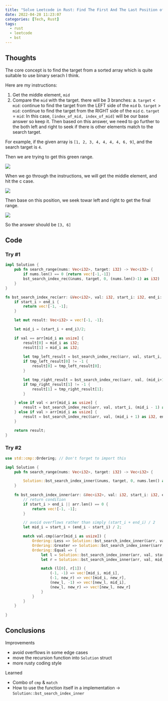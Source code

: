 ```yaml
---
title: "Solve Leetcode in Rust: Find The First And The Last Position of Element In A Sorted Array"
date: 2022-04-28 11:23:07
categories: [Tech, Rust]
tags:
  - rust
  - leetcode
  - bst
---
```

## Thoughts

The core concept is to find the target from a sorted array which is quite suitable to use binary serach I think.

Here are my instructions:

1. Get the middle element, `mid`
2. Compare the `mid` with the target. there will be 3 branches:
    a. `target` < `mid`: continue to find the target from the LEFT side of the `mid`
    b. `target` > `mid`: continue to find the target from the RIGHT side of the `mid`
    c. `target` = `mid`: In this case, `[index_of_mid, index_of_mid]` will be our base answer so keep it. Then based on this answer, we need to go further to the both left and right to seek if there is other elements match to the search target.

For example, if the given array is `[1, 2, 3, 4, 4, 4, 4, 6, 9]`, and the search target is `4`.

Then we are trying to get this green range.

![](green_range.png)

When we go through the instructions, we will get the middle element, and hit the c case.

![](mid.png)

Then base on this position, we seek towar left and right to get the final range.

![](seek_left_n_right.png)

So the answer should be `[3, 6]`

## Code

### Try #1
```rust
impl Solution {
    pub fn search_range(nums: Vec<i32>, target: i32) -> Vec<i32> {
        if nums.len() == 0 {return vec![-1,-1]}
        bst_search_index_rec(&nums, target, 0, (nums.len()-1) as i32)
    }  
}

fn bst_search_index_rec(arr: &Vec<i32>, val: i32, start_i: i32, end_i: i32) -> Vec<i32> {
    if start_i > end_i {
        return vec![-1, -1];
    }

    let mut result: Vec<i32> = vec![-1, -1];

    let mid_i = (start_i + end_i)/2;

    if val == arr[mid_i as usize] {
        result[0] = mid_i as i32;
        result[1] = mid_i as i32;
        
        let tmp_left_result = bst_search_index_rec(&arr, val, start_i, (mid_i-1) as i32);
        if tmp_left_result[0] != -1 {
            result[0] = tmp_left_result[0];
        }

        let tmp_right_result = bst_search_index_rec(&arr, val, (mid_i+1) as i32, end_i);
        if tmp_right_result[1] != -1 {
            result[1] = tmp_right_result[1];
        }

    } else if val < arr[mid_i as usize] {
        result = bst_search_index_rec(&arr, val, start_i, (mid_i - 1) as i32);
    } else if val > arr[mid_i as usize] {
        result = bst_search_index_rec(&arr, val, (mid_i + 1) as i32, end_i);
    }

    return result;
}
```

### Try #2
```rust
use std::cmp::Ordering; // Don't forget to import this

impl Solution {
    pub fn search_range(nums: Vec<i32>, target: i32) -> Vec<i32> {

        Solution::bst_search_index_inner(&nums, target, 0, nums.len() as i32 - 1)
    }
    
    fn bst_search_index_inner(arr: &Vec<i32>, val: i32, start_i: i32, end_i: i32) -> Vec<i32> {
        // return condition
        if start_i > end_i || arr.len() == 0 {
            return vec![-1, -1];
        }

        // avoid overflows rather than simply (start_i + end_i) / 2
        let mid_i = start_i + (end_i - start_i) / 2;

        match val.cmp(&arr[mid_i as usize]) {
            Ordering::Less => Solution::bst_search_index_inner(&arr, val, start_i, mid_i - 1),
            Ordering::Greater => Solution::bst_search_index_inner(&arr, val, mid_i + 1, end_i),
            Ordering::Equal => {
                let l = Solution::bst_search_index_inner(arr, val, start_i, mid_i - 1);
                let r = Solution::bst_search_index_inner(arr, val, mid_i + 1, end_i);

                match (l[0], r[1]) {
                    (-1, -1) => vec![mid_i, mid_i],
                    (-1, new_r) => vec![mid_i, new_r],
                    (new_l, -1) => vec![new_l, mid_i],
                    (new_l, new_r) => vec![new_l, new_r]
                }
            }
        }
    }
    
}
```

## Conclusions
Improvements

- avoid overflows in some edge cases
- move the recursion function into `Solution` struct
- more rusty coding style

Learned
- Combo of `cmp` & `match`
- How to use the function itself in a implementation 
    -> `Solution::bst_search_index_inner`